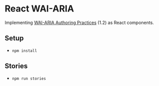 # React WAI-ARIA

Implementing [WAI-ARIA Authoring Practices](https://www.w3.org/TR/wai-aria-practices-1.2/) (1.2) as React components.

## Setup
- `npm install`

## Stories
- `npm run stories`
